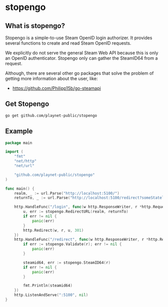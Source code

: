 # stopengo

## What is stopengo?

Stopengo is a simple-to-use Steam OpenID login authorizer.
It provides several functions to create and read Steam OpenID requests.

We explicitly do not serve the general Steam Web API because this is only an OpenID authenticator. Stopengo only can gather the SteamID64 from a request.

Although, there are several other go packages that solve the problem of getting more information about the user, like:
* https://github.com/Philipp15b/go-steamapi

## Get Stopengo

```sh
go get github.com/playnet-public/stopengo
```

## Example

```go
package main

import (
    "fmt"
    "net/http"
    "net/url"

    "github.com/playnet-public/stopengo"
)

func main() {
    realm, _ := url.Parse("http://localhost:5100/")
    returnTo, _ := url.Parse("http://localhost:5100/redirect?someStatelessValue=AStatelessValue")

    http.HandleFunc("/login", func(w http.ResponseWriter, r *http.Request) {
        u, err := stopengo.RedirectURL(realm, returnTo)
        if err != nil {
            panic(err)
        }
        http.Redirect(w, r, u, 301)
    })
    http.HandleFunc("/redirect", func(w http.ResponseWriter, r *http.Request) {
        if err := stopengo.Validate(r); err != nil {
            panic(err)
        }

        steamid64, err := stopengo.SteamID64(r)
        if err != nil {
            panic(err)
        }

        fmt.Println(steamid64)
    })
    http.ListenAndServe(":5100", nil)
}
```
